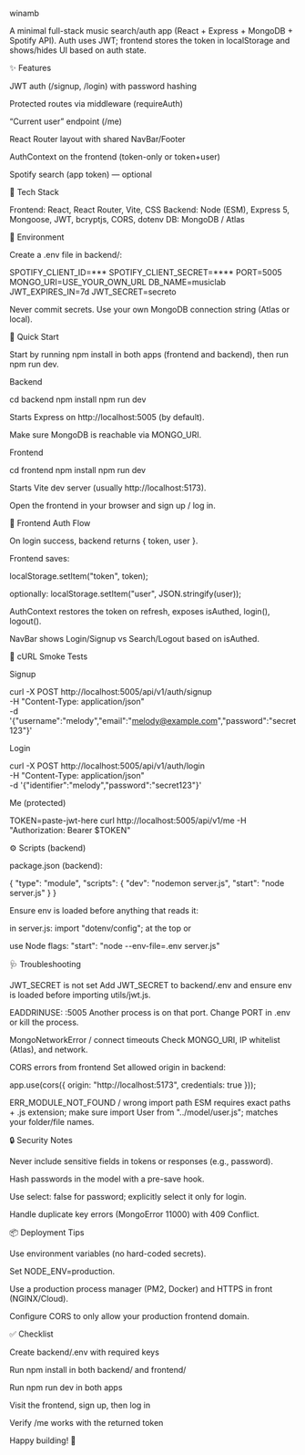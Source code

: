 winamb

A minimal full-stack music search/auth app (React + Express + MongoDB + Spotify API).
Auth uses JWT; frontend stores the token in localStorage and shows/hides UI based on auth state.

✨ Features

JWT auth (/signup, /login) with password hashing

Protected routes via middleware (requireAuth)

“Current user” endpoint (/me)

React Router layout with shared NavBar/Footer

AuthContext on the frontend (token-only or token+user)

Spotify search (app token) — optional

🧱 Tech Stack

Frontend: React, React Router, Vite, CSS
Backend: Node (ESM), Express 5, Mongoose, JWT, bcryptjs, CORS, dotenv
DB: MongoDB / Atlas


🔐 Environment

Create a .env file in backend/:

SPOTIFY_CLIENT_ID=***
SPOTIFY_CLIENT_SECRET=****
PORT=5005
MONGO_URI=USE_YOUR_OWN_URL
DB_NAME=musiclab
JWT_EXPIRES_IN=7d
JWT_SECRET=secreto

Never commit secrets. Use your own MongoDB connection string (Atlas or local).



🚀 Quick Start

Start by running npm install in both apps (frontend and backend), then run npm run dev.

Backend

cd backend
npm install
npm run dev


Starts Express on http://localhost:5005 (by default).

Make sure MongoDB is reachable via MONGO_URI.

Frontend

cd frontend
npm install
npm run dev


Starts Vite dev server (usually http://localhost:5173).

Open the frontend in your browser and sign up / log in.


🧭 Frontend Auth Flow

On login success, backend returns { token, user }.

Frontend saves:

localStorage.setItem("token", token);

optionally: localStorage.setItem("user", JSON.stringify(user));

AuthContext restores the token on refresh, exposes isAuthed, login(), logout().

NavBar shows Login/Signup vs Search/Logout based on isAuthed.



🧪 cURL Smoke Tests

Signup

curl -X POST http://localhost:5005/api/v1/auth/signup \
  -H "Content-Type: application/json" \
  -d '{"username":"melody","email":"melody@example.com","password":"secret123"}'


Login

curl -X POST http://localhost:5005/api/v1/auth/login \
  -H "Content-Type: application/json" \
  -d '{"identifier":"melody","password":"secret123"}'


Me (protected)

TOKEN=paste-jwt-here
curl http://localhost:5005/api/v1/me -H "Authorization: Bearer $TOKEN"

⚙️ Scripts (backend)

package.json (backend):

{
  "type": "module",
  "scripts": {
    "dev": "nodemon server.js",
    "start": "node server.js"
  }
}


Ensure env is loaded before anything that reads it:

in server.js: import "dotenv/config"; at the top or

use Node flags: "start": "node --env-file=.env server.js"

🩺 Troubleshooting

JWT_SECRET is not set
Add JWT_SECRET to backend/.env and ensure env is loaded before importing utils/jwt.js.

EADDRINUSE: :5005
Another process is on that port. Change PORT in .env or kill the process.

MongoNetworkError / connect timeouts
Check MONGO_URI, IP whitelist (Atlas), and network.

CORS errors from frontend
Set allowed origin in backend:

app.use(cors({ origin: "http://localhost:5173", credentials: true }));


ERR_MODULE_NOT_FOUND / wrong import path
ESM requires exact paths + .js extension; make sure import User from "../model/user.js"; matches your folder/file names.



🔒 Security Notes

Never include sensitive fields in tokens or responses (e.g., password).

Hash passwords in the model with a pre-save hook.

Use select: false for password; explicitly select it only for login.

Handle duplicate key errors (MongoError 11000) with 409 Conflict.



📦 Deployment Tips

Use environment variables (no hard-coded secrets).

Set NODE_ENV=production.

Use a production process manager (PM2, Docker) and HTTPS in front (NGINX/Cloud).

Configure CORS to only allow your production frontend domain.



✅ Checklist

 Create backend/.env with required keys

 Run npm install in both backend/ and frontend/

 Run npm run dev in both apps

 Visit the frontend, sign up, then log in

 Verify /me works with the returned token

Happy building! 🎵
